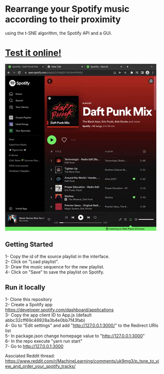 # Rearrange your Spotify music according to their proximity
using the t-SNE algorithm, the Spotify API and a GUI.

# [Test it online!](https://wd400.github.io/Spotify_t-sne_playlist/)


![](demo.gif)

## Getting Started


1- Copy the id of the source playlist in the interface.  
2- Click on "Load playlist".  
3- Draw the music sequence for the new playlist.  
4- Click on "Save" to save the playlist on Spotify.  


## Run it locally  
1- Clone this repository  
2- Create a Spotify app https://developer.spotify.com/dashboard/applications  
3- Copy the app client ID to App.js (default abbc32cff69c46928a3b4e0bb7f43fab)  
4- Go to "Edit settings" and add  "http://127.0.0.1:3000/" to the Redirect URIs list  
5- In package.json change homepage value to "http://127.0.0.1:3000"  
6- In the repo execute "yarn run start"  
7- Go to http://127.0.0.1:3000  


Asociated Reddit thread: https://www.reddit.com/r/MachineLearning/comments/uk9mg3/p_tsne_to_view_and_order_your_spotify_tracks/
